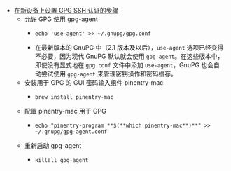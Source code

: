 - [在新设备上设置 GPG SSH 认证的步骤](https://zhuanlan.zhihu.com/p/428711167)
	- 允许 GPG 使用 gpg-agent
		- ```
		  echo 'use-agent' >> ~/.gnupg/gpg.conf
		  ```
		- 在最新版本的 GnuPG 中（2.1 版本及以后），`use-agent` 选项已经变得不必要，因为现代 GnuPG 默认就会使用 `gpg-agent`。在这些版本中，即使没有显式地在 `gpg.conf` 文件中添加 `use-agent`，GnuPG 也会自动尝试使用 `gpg-agent` 来管理密钥操作和密码缓存。
	- 安装用于 GPG 的 GUI 密码输入组件 pinentry-mac
		- ```
		  brew install pinentry-mac
		  ```
	- 配置 pinentry-mac 用于 GPG
		- ```
		  echo "pinentry-program **$(**which pinentry-mac**)**" >> ~/.gnupg/gpg-agent.conf
		  ```
	- 重新启动 gpg-agent
		- ```
		  killall gpg-agent
		  ```